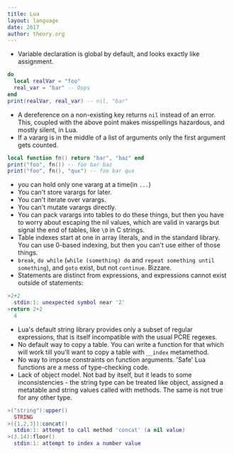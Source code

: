 ```yaml
---
title: Lua
layout: language
date: 2017
author: theory.org
---
```

* Variable declaration is global by default, and looks exactly like assignment.

```lua
do
  local realVar = "foo"
  real_var = "bar" -- Oops
end
print(realVar, real_var) -- nil, "bar"
```

* A dereference on a non-existing key returns `nil` instead of an error. This, coupled with the above point makes misspellings hazardous, and mostly silent, in Lua.
* If a vararg is in the middle of a list of arguments only the first argument gets counted.

```lua
local function fn() return "bar", "baz" end
print("foo", fn()) -- foo bar baz
print("foo", fn(), "qux") -- foo bar qux
```

* you can hold only one vararg at a time(in `...`)
* You can't store varargs for later.
* You can't iterate over varargs.
* You can't mutate varargs directly.
* You can pack varargs into tables to do these things, but then you have to worry about escaping the nil values,
which are valid in varargs but signal the end of tables, like `\0` in C strings.
* Table indexes start at one in array literals, and in the standard library.
You can use 0-based indexing, but then you can't use either of those things.
* `break`, `do while` (`while (something) do` and  `repeat something until something`), and `goto` exist, but not `continue`. Bizzare.
* Statements are distinct from expressions, and expressions cannot exist outside of statements:

```lua
>2+2
  stdin:1: unexpected symbol near '2'
>return 2+2
  4
```

* Lua's default string library provides only a subset of regular expressions, that is itself incompatible with the usual PCRE regexes.
* No default way to copy a table. You can write a function for that which will work till you'll want to copy a table with `__index` metamethod.
* No way to impose constraints on function arguments. 'Safe' Lua functions are a mess of type-checking code.
* Lack of object model. Not bad by itself, but it leads to some inconsistencies - the string type can be treated like object,
assigned a metatable and string values called with methods. The same is not true for any other type.

```lua
>("string"):upper()
  STRING
>({1,2,3}):concat()
  stdin:1: attempt to call method 'concat' (a nil value)
>(3.14):floor()
  stdin:1: attempt to index a number value
```
